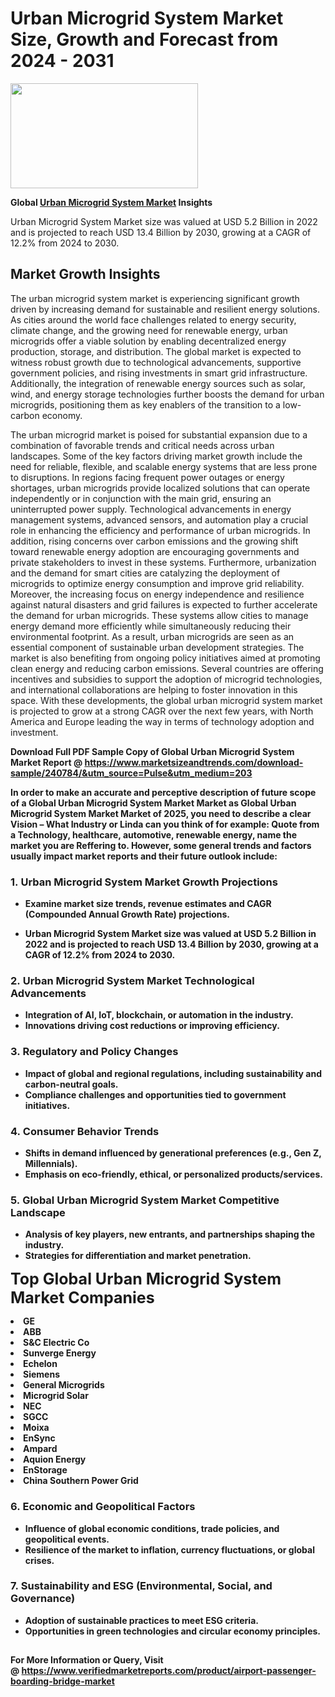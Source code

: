 <H1>Urban Microgrid System Market Size, Growth and Forecast from 2024 - 2031</H1><img class="aligncenter size-medium wp-image-584254" src="https://thirdeyenews.in/wp-content/uploads/2024/09/Global-Market-Research-300x168.jpeg" alt="" width="300" height="168" /><p><strong>Global&nbsp;<a href="https://www.marketsizeandtrends.com/download-sample/240784/&amp;utm_source=Pulse&amp;utm_medium=203">Urban Microgrid System Market</a> Insights</strong></p><p>Urban Microgrid System Market size was valued at USD 5.2 Billion in 2022 and is projected to reach USD 13.4 Billion by 2030, growing at a CAGR of 12.2% from 2024 to 2030.</p><p><h2>Market Growth Insights</h2> <p>The urban microgrid system market is experiencing significant growth driven by increasing demand for sustainable and resilient energy solutions. As cities around the world face challenges related to energy security, climate change, and the growing need for renewable energy, urban microgrids offer a viable solution by enabling decentralized energy production, storage, and distribution. The global market is expected to witness robust growth due to technological advancements, supportive government policies, and rising investments in smart grid infrastructure. Additionally, the integration of renewable energy sources such as solar, wind, and energy storage technologies further boosts the demand for urban microgrids, positioning them as key enablers of the transition to a low-carbon economy.</p> <p><strong></strong></p> <p>The urban microgrid market is poised for substantial expansion due to a combination of favorable trends and critical needs across urban landscapes. Some of the key factors driving market growth include the need for reliable, flexible, and scalable energy systems that are less prone to disruptions. In regions facing frequent power outages or energy shortages, urban microgrids provide localized solutions that can operate independently or in conjunction with the main grid, ensuring an uninterrupted power supply. Technological advancements in energy management systems, advanced sensors, and automation play a crucial role in enhancing the efficiency and performance of urban microgrids. In addition, rising concerns over carbon emissions and the growing shift toward renewable energy adoption are encouraging governments and private stakeholders to invest in these systems. Furthermore, urbanization and the demand for smart cities are catalyzing the deployment of microgrids to optimize energy consumption and improve grid reliability. Moreover, the increasing focus on energy independence and resilience against natural disasters and grid failures is expected to further accelerate the demand for urban microgrids. These systems allow cities to manage energy demand more efficiently while simultaneously reducing their environmental footprint. As a result, urban microgrids are seen as an essential component of sustainable urban development strategies. The market is also benefiting from ongoing policy initiatives aimed at promoting clean energy and reducing carbon emissions. Several countries are offering incentives and subsidies to support the adoption of microgrid technologies, and international collaborations are helping to foster innovation in this space. With these developments, the global urban microgrid system market is projected to grow at a strong CAGR over the next few years, with North America and Europe leading the way in terms of technology adoption and investment. <p><strong></p><p><span class=""><strong>Download Full PDF Sample Copy of Global Urban Microgrid System Market Report</strong> @ <a href="https://www.marketsizeandtrends.com/download-sample/240784/&amp;utm_source=Pulse&amp;utm_medium=203" target="_blank">https://www.marketsizeandtrends.com/download-sample/240784/&amp;utm_source=Pulse&amp;utm_medium=203</a></span></p><p>In order to make an accurate and perceptive description of future scope of a Global&nbsp;Urban Microgrid System Market Market as Global&nbsp;Urban Microgrid System Market Market of 2025, you need to describe a clear Vision &ndash; What Industry or Linda can you think of for example: Quote from a Technology, healthcare, automotive, renewable energy, name the market you are Reffering to. However, some general trends and factors usually impact market reports and their future outlook include:</p><h3>1.&nbsp;<strong>Urban Microgrid System Market Growth Projections</strong></h3><ul><li>Examine market size trends, revenue estimates and CAGR (Compounded Annual Growth Rate) projections.</li><li><p>Urban Microgrid System Market size was valued at USD 5.2 Billion in 2022 and is projected to reach USD 13.4 Billion by 2030, growing at a CAGR of 12.2% from 2024 to 2030.</p></li></ul><h3>2.&nbsp;<strong>Urban Microgrid System Market Technological Advancements</strong></h3><ul><li>Integration of AI, IoT, blockchain, or automation in the industry.</li><li>Innovations driving cost reductions or improving efficiency.</li></ul><h3>3.&nbsp;<strong>Regulatory and Policy Changes</strong></h3><ul><li>Impact of global and regional regulations, including sustainability and carbon-neutral goals.</li><li>Compliance challenges and opportunities tied to government initiatives.</li></ul><h3>4.&nbsp;<strong>Consumer Behavior Trends</strong></h3><ul><li>Shifts in demand influenced by generational preferences (e.g., Gen Z, Millennials).</li><li>Emphasis on eco-friendly, ethical, or personalized products/services.</li></ul><h3>5.&nbsp;<strong>Global Urban Microgrid System Market Competitive Landscape</strong></h3><ul><li>Analysis of key players, new entrants, and partnerships shaping the industry.</li><li>Strategies for differentiation and market penetration.</li></ul><p data-pm-slice="1 1 []"><span style="color: inherit; font-family: inherit; font-size: 25px;">Top Global Urban Microgrid System Market Companies</span></p><div class="" data-test-id=""><p><li>GE</li><li> ABB</li><li> S&C Electric Co</li><li> Sunverge Energy</li><li> Echelon</li><li> Siemens</li><li> General Microgrids</li><li> Microgrid Solar</li><li> NEC</li><li> SGCC</li><li> Moixa</li><li> EnSync</li><li> Ampard</li><li> Aquion Energy</li><li> EnStorage</li><li> China Southern Power Grid</li></p></div><h3>6.&nbsp;<strong>Economic and Geopolitical Factors</strong></h3><ul><li>Influence of global economic conditions, trade policies, and geopolitical events.</li><li>Resilience of the market to inflation, currency fluctuations, or global crises.</li></ul><h3>7.&nbsp;<strong>Sustainability and ESG (Environmental, Social, and Governance)</strong></h3><ul><li>Adoption of sustainable practices to meet ESG criteria.</li><li>Opportunities in green technologies and circular economy principles.</li></ul><h2><strong style="font-size: 14px;">For More Information or Query, Visit @&nbsp;</strong><a style="background-color: #ffffff; font-size: 14px;" href="https://www.marketsizeandtrends.com/report/urban-microgrid-system-market/" target="_blank">https://www.verifiedmarketreports.com/product/airport-passenger-boarding-bridge-market</a></h2>
